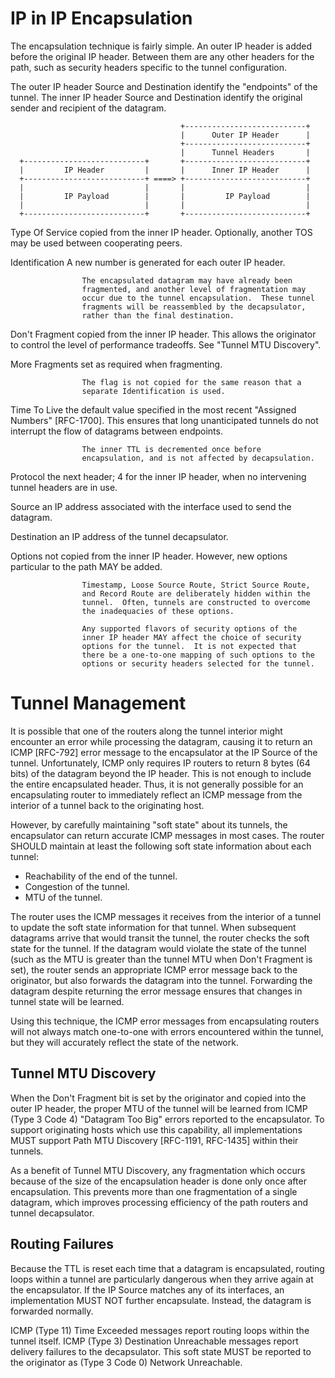 # IP in IP Encapsulation

The encapsulation technique is fairly simple.  An outer IP header is added before the original IP header.  Between them are any other headers for the path, such as security headers specific to the tunnel configuration.

The outer IP header Source and Destination identify the "endpoints" of the tunnel.  The inner IP header Source and Destination identify the original sender and recipient of the datagram.


                                          +---------------------------+
                                          |      Outer IP Header      |
                                          +---------------------------+
                                          |      Tunnel Headers       |
      +---------------------------+       +---------------------------+
      |         IP Header         |       |      Inner IP Header      |
      +---------------------------+ ====> +---------------------------+
      |                           |       |                           |
      |         IP Payload        |       |         IP Payload        |
      |                           |       |                           |
      +---------------------------+       +---------------------------+

   Type Of Service  copied from the inner IP header.  Optionally,
                    another TOS may be used between cooperating peers.

   Identification   A new number is generated for each outer IP header.

                    The encapsulated datagram may have already been
                    fragmented, and another level of fragmentation may
                    occur due to the tunnel encapsulation.  These tunnel
                    fragments will be reassembled by the decapsulator,
                    rather than the final destination.

   Don't Fragment   copied from the inner IP header.  This allows the
                    originator to control the level of performance
                    tradeoffs.  See "Tunnel MTU Discovery".

   More Fragments   set as required when fragmenting.

                    The flag is not copied for the same reason that a
                    separate Identification is used.

   Time To Live     the default value specified in the most recent
                    "Assigned Numbers" [RFC-1700].  This ensures that
                    long unanticipated tunnels do not interrupt the flow
                    of datagrams between endpoints.

                    The inner TTL is decremented once before
                    encapsulation, and is not affected by decapsulation.

   Protocol         the next header; 4 for the inner IP header, when no
                    intervening tunnel headers are in use.

   Source           an IP address associated with the interface used to
                    send the datagram.

   Destination      an IP address of the tunnel decapsulator.

   Options          not copied from the inner IP header.  However, new
                    options particular to the path MAY be added.

                    Timestamp, Loose Source Route, Strict Source Route,
                    and Record Route are deliberately hidden within the
                    tunnel.  Often, tunnels are constructed to overcome
                    the inadequacies of these options.

                    Any supported flavors of security options of the
                    inner IP header MAY affect the choice of security
                    options for the tunnel.  It is not expected that
                    there be a one-to-one mapping of such options to the
                    options or security headers selected for the tunnel.

# Tunnel Management

It is possible that one of the routers along the tunnel interior might encounter an error while processing the datagram, causing it to return an ICMP [RFC-792] error message to the encapsulator at the IP Source of the tunnel.  Unfortunately, ICMP only requires IP routers to return 8 bytes (64 bits) of the datagram beyond the IP header. This is not enough to include the entire encapsulated header.  Thus, it is not generally possible for an encapsulating router to immediately reflect an ICMP message from the interior of a tunnel back to the originating host.

However, by carefully maintaining "soft state" about its tunnels, the encapsulator can return accurate ICMP messages in most cases.  The router SHOULD maintain at least the following soft state information about each tunnel:

- Reachability of the end of the tunnel.
- Congestion of the tunnel.
- MTU of the tunnel.

The router uses the ICMP messages it receives from the interior of a tunnel to update the soft state information for that tunnel.  When subsequent datagrams arrive that would transit the tunnel, the router checks the soft state for the tunnel.  If the datagram would violate the state of the tunnel (such as the MTU is greater than the tunnel MTU when Don't Fragment is set), the router sends an appropriate ICMP error message back to the originator, but also forwards the datagram into the tunnel.  Forwarding the datagram despite returning the error message ensures that changes in tunnel state will be learned.

Using this technique, the ICMP error messages from encapsulating routers will not always match one-to-one with errors encountered within the tunnel, but they will accurately reflect the state of the network.

## Tunnel MTU Discovery

When the Don't Fragment bit is set by the originator and copied into the outer IP header, the proper MTU of the tunnel will be learned from ICMP (Type 3 Code 4) "Datagram Too Big" errors reported to the encapsulator.  To support originating hosts which use this capability, all implementations MUST support Path MTU Discovery [RFC-1191, RFC-1435] within their tunnels.

As a benefit of Tunnel MTU Discovery, any fragmentation which occurs because of the size of the encapsulation header is done only once after encapsulation.  This prevents more than one fragmentation of a single datagram, which improves processing efficiency of the path routers and tunnel decapsulator.

## Routing Failures

Because the TTL is reset each time that a datagram is encapsulated, routing loops within a tunnel are particularly dangerous when they arrive again at the encapsulator.  If the IP Source matches any of its interfaces, an implementation MUST NOT further encapsulate. Instead, the datagram is forwarded normally.

ICMP (Type 11) Time Exceeded messages report routing loops within the tunnel itself.  ICMP (Type 3) Destination Unreachable messages report delivery failures to the decapsulator.  This soft state MUST be reported to the originator as (Type 3 Code 0) Network Unreachable.
